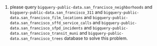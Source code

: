 1. please query `bigquery-public-data.san_francisco_neighborhoods` and `bigquery-public-data.san_francisco_311` and `bigquery-public-data.san_francisco_film_locations` and `bigquery-public-data.san_francisco_sffd_service_calls` and `bigquery-public-data.san_francisco_sfpd_incidents` and `bigquery-public-data.san_francisco_transit_muni` and `bigquery-public-data.san_francisco_trees` database to solve this problem.